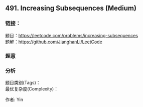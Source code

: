 ## 491. Increasing Subsequences (Medium)

### **链接**：
题目：https://leetcode.com/problems/increasing-subsequences  
题解：https://github.com/JianghanLi/LeetCode

### **题意**



### **分析**  
题目类别(Tags)：  
最优复杂度(Complexity)：  



作者: Yin
